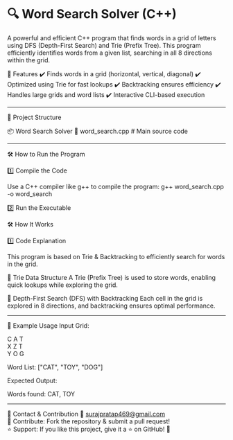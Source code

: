 # 🔍 Word Search Solver (C++)
A powerful and efficient C++ program that finds words in a grid of letters using DFS (Depth-First Search) and Trie (Prefix Tree). This program efficiently identifies words from a given list, searching in all 8 directions within the grid.

🚀 Features
✔️ Finds words in a grid (horizontal, vertical, diagonal)
✔️ Optimized using Trie for fast lookups
✔️ Backtracking ensures efficiency
✔️ Handles large grids and word lists
✔️ Interactive CLI-based execution


---


📂 Project Structure

📦 Word Search Solver
 📜 word_search.cpp  # Main source code

 --- 
 
🛠 How to Run the Program

1️⃣ Compile the Code

Use a C++ compiler like g++ to compile the program:
g++ word_search.cpp -o word_search

2️⃣ Run the Executable

🛠 How It Works

1️⃣ Code Explanation

This program is based on Trie & Backtracking to efficiently search for words in the grid.

📌 Trie Data Structure
A Trie (Prefix Tree) is used to store words, enabling quick lookups while exploring the grid.

📌 Depth-First Search (DFS) with Backtracking
Each cell in the grid is explored in 8 directions, and backtracking ensures optimal performance.

---

📌 Example Usage
Input Grid:

C A T
<br>
X Z T
<br>
Y O G

Word List:
["CAT", "TOY", "DOG"]

Expected Output:

Words found: CAT, TOY

---
📧 Contact & Contribution
📩 surajpratap469@gmail.com
<br>
🤝 Contribute: Fork the repository & submit a pull request!
<br>
⭐ Support: If you like this project, give it a ⭐ on GitHub! 🚀
